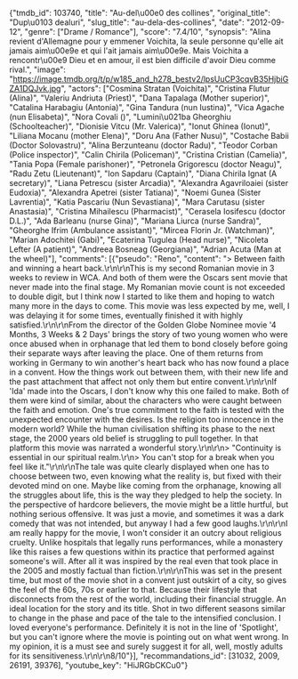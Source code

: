 {"tmdb_id": 103740, "title": "Au-del\u00e0 des collines", "original_title": "Dup\u0103 dealuri", "slug_title": "au-dela-des-collines", "date": "2012-09-12", "genre": ["Drame / Romance"], "score": "7.4/10", "synopsis": "Alina revient d'Allemagne pour y emmener Voichita, la seule personne qu'elle ait jamais aim\u00e9e et qui l'ait jamais aim\u00e9e. Mais Voichita a rencontr\u00e9 Dieu et en amour, il est bien difficile d'avoir Dieu comme rival.", "image": "https://image.tmdb.org/t/p/w185_and_h278_bestv2/lpsUuCP3cqvB35HjbiGZA1DQJvk.jpg", "actors": ["Cosmina Stratan (Voichita)", "Cristina Flutur (Alina)", "Valeriu Andriuta (Priest)", "Dana Tapalaga (Mother superior)", "Catalina Harabagiu (Antonia)", "Gina Tandura (nun Iustina)", "Vica Agache (nun Elisabeta)", "Nora Covali ()", "Lumini\u021ba Gheorghiu (Schoolteacher)", "Dionisie Vitcu (Mr. Valerica)", "Ionut Ghinea (Ionut)", "Liliana Mocanu (mother Elena)", "Doru Ana (Father Nusu)", "Costache Babii (Doctor Solovastru)", "Alina Berzunteanu (doctor Radu)", "Teodor Corban (Police inspector)", "Calin Chirila (Policeman)", "Cristina Cristian (Camelia)", "Tania Popa (Female parishoner)", "Petronela Grigorescu (doctor Neagu)", "Radu Zetu (Lieutenant)", "Ion Sapdaru (Captain)", "Diana Chirila Ignat (A secretary)", "Liana Petrescu (sister Arcadia)", "Alexandra Agavriloaiei (sister Eudoxia)", "Alexandra Apetrei (sister Tatiana)", "Noemi Gunea (Sister Lavrentia)", "Katia Pascariu (Nun Sevastiana)", "Mara Carutasu (sister Anastasia)", "Cristina Mihailescu (Pharmacist)", "Cerasela Iosifescu (doctor D.L.)", "Ada Barleanu (nurse Gina)", "Mariana Liurca (nurse Sandra)", "Gheorghe Ifrim (Ambulance assistant)", "Mircea Florin Jr. (Watchman)", "Marian Adochitei (Gabi)", "Ecaterina Tugulea (Head nurse)", "Nicoleta Lefter (A patient)", "Andreea Bosneag (Georgiana)", "Adrian Acuta (Man at the wheel)"], "comments": [{"pseudo": "Reno", "content": "> Between faith and winning a heart back.\r\n\r\nThis is my second Romanian movie in 3 weeks to review in WCA. And both of them were the Oscars sent movie that never made into the final stage. My Romanian movie count is not exceeded to double digit, but I think now I started to like them and hoping to watch many more in the days to come. This movie was less expected by me, well, I was delaying it for some times, eventually finished it with highly satisfied.\r\n\r\nFrom the director of the Golden Globe Nominee movie '4 Months, 3 Weeks & 2 Days' brings the story of two young women who were once abused when in orphanage that led them to bond closely before going their separate ways after leaving the place. One of them returns from working in Germany to win another's heart back who has now found a place in a convent. How the things work out between them, with their new life and the past attachment that affect not only them but entire convent.\r\n\r\nIf 'Ida' made into the Oscars, I don't know why this one failed to make. Both of them were kind of similar, about the characters who were caught between the faith and emotion. One's true commitment to the faith is tested with the unexpected encounter with the desires. Is the religion too innocence in the modern world? While the human civilisation shifting its phase to the next stage, the 2000 years old belief is struggling to pull together. In that platform this movie was narrated a wonderful story.\r\n\r\n> \"Continuity is essential in our spiritual realm.\r\n> You can't stop for a break when you feel like it.\"\r\n\r\nThe tale was quite clearly displayed when one has to choose between two, even knowing what the reality is, but fixed with their devoted mind on one. Maybe like coming from the orphanage, knowing all the struggles about life, this is the way they pledged to help the society. In the perspective of hardcore believers, the movie might be a little hurtful, but nothing serious offensive. It was just a movie, and sometimes it was a dark comedy that was not intended, but anyway I had a few good laughs.\r\n\r\nI am really happy for the movie, I won't consider it an outcry about religious cruelty. Unlike hospitals that legally runs performances, while a monastery like this raises a few questions within its practice that performed against someone's will. After all it was inspired by the real even that took place in the 2005 and mostly factual than fiction.\r\n\r\nThis was set in the present time, but most of the movie shot in a convent just outskirt of a city, so gives the feel of the 60s, 70s or earlier to that. Because their lifestyle that disconnects from the rest of the world, including their financial struggle. An ideal location for the story and its title. Shot in two different seasons similar to change in the phase and pace of the tale to the intensified conclusion. I loved everyone's performance. Definitely it is not in the line of 'Spotlight', but you can't ignore where the movie is pointing out on what went wrong. In my opinion, it is a must see and surely suggest it for all, well, mostly adults for its sensitiveness.\r\n\r\n8/10"}], "recommandations_id": [31032, 2009, 26191, 39376], "youtube_key": "HiJRGbCKCu0"}